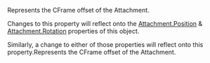 Represents the CFrame offset of the Attachment.

  
Changes to this property will reflect onto the [Attachment.Position](https://developer.roblox.com/en-us/api-reference/property/Attachment/Position) & [Attachment.Rotation](https://developer.roblox.com/en-us/api-reference/property/Attachment/Rotation) properties of this object.

Similarly, a change to either of those properties will reflect onto this property.Represents the CFrame offset of the Attachment.